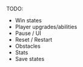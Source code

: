 TODO:

 - Win states
 - Player upgrades/abilities
 - Pause / UI
 - Reset / Restart
 - Obstacles
 - Stats
 - Save states